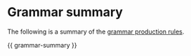 # Grammar summary

The following is a summary of the [grammar production rules].

{{ grammar-summary }}

[grammar production rules]: notation.md

